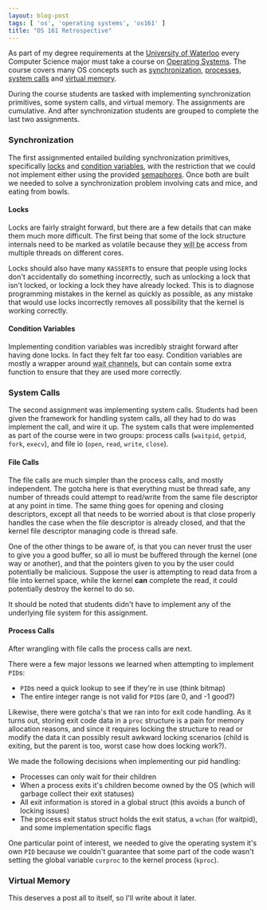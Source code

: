 ```yaml
---
layout: blog-post
tags: [ 'os', 'operating systems', 'os161' ]
title: "OS 161 Retrospective"
---
```


As part of my degree requirements at the [University of Waterloo][1] every Computer Science major must take a course on [Operating Systems][2]. The course covers many OS concepts such as [synchronization][3], [processes][4], [system calls][5] and [virtual memory][6].

During the course students are tasked with implementing synchronization primitives, some system calls, and virtual memory. The assignments are cumulative. And after synchronization students are grouped to complete the last two assignments.

### Synchronization

The first assignmented entailed building synchronization primitives, specifically [locks][7] and [condition variables][8], with the restriction that we could not implement either using the provided [semaphores][9]. Once both are built we needed to solve a synchronization problem involving cats and mice, and eating from bowls.

#### Locks

Locks are fairly straight forward, but there are a few details that can make them much more difficult. The first being that some of the lock structure internals need to be marked as volatile because they <abbr title="can be, but statistically will be">will be</abbr> access from multiple threads on different cores. 

Locks should also have many `KASSERT`s to ensure that people using locks don't accidentally do something incorrectly, such as unlocking a lock that isn't locked, or locking a lock they have already locked. This is to diagnose programming mistakes in the kernel as quickly as possible, as any mistake that would use locks incorrectly removes all possibility that the kernel is working correctly.

#### Condition Variables

Implementing condition variables was incredibly straight forward after having done locks. In fact they felt far too easy. Condition variables are mostly a wrapper around <abbr title="wchan">wait channels</abbr>, but can contain some extra function to ensure that they are used more correctly.

### System Calls

The second assignment was implementing system calls. Students had been given the framework for handling system calls, all they had to do was implement the call, and wire it up. The system calls that were implemented as part of the course were in two groups: process calls (`waitpid`, `getpid`, `fork`, `execv`), and file io (`open`, `read`, `write`, `close`).

#### File Calls

The file calls are much simpler than the process calls, and mostly independent. The gotcha here is that everything must be thread safe, any number of threads could attempt to read/write from the same file descriptor at any point in time. The same thing goes for opening and closing descriptors, except all that needs to be worried about is that close properly handles the case when the file descriptor is already closed, and that the kernel file descriptor managing code is thread safe.

One of the other things to be aware of, is that you can never trust the user to give you a good buffer, so all io must be buffered through the kernel (one way or another), and that the pointers given to you by the user could potentially be malicious. Suppose the user is attempting to read data from a file into kernel space, while the kernel __can__ complete the read, it could potentially destroy the kernel to do so.

It should be noted that students didn't have to implement any of the underlying file system for this assignment.

#### Process Calls

After wrangling with file calls the process calls are next.

There were a few major lessons we learned when attempting to implement `PID`s:

* `PID`s need a quick lookup to see if they're in use (think bitmap)
* The entire integer range is not valid for `PID`s (are 0, and -1 good?)

Likewise, there were gotcha's that we ran into for exit code handling. As it turns out, storing exit code data in a `proc` structure is a pain for memory allocation reasons, and since it requires locking the structure to read or modify the data it can possibly result awkward locking scenarios (child is exiting, but the parent is too, worst case how does locking work?).

We made the following decisions when implementing our pid handling:

* Processes can only wait for their children
* When a process exits it's children become owned by the OS (which will garbage collect their exit statuses)
* All exit information is stored in a global struct (this avoids a bunch of locking issues)
* The process exit status struct holds the exit status, a `wchan` (for waitpid), and some implementation specific flags

One particular point of interest, we needed to give the operating system it's own `PID` because we couldn't guarantee that some part of the code wasn't setting the global variable `curproc` to the kernel process (`kproc`).

### Virtual Memory

This deserves a post all to itself, so I'll write about it later.

[1]: {{site.baseurl}}/resume/#uw "About"
[2]: https://www.student.cs.uwaterloo.ca/~cs350/ "CS350 - Operating Systems"
[3]: http://en.wikipedia.org/wiki/Synchronization
[4]: http://en.wikipedia.org/wiki/Child_process
[5]: http://en.wikipedia.org/wiki/System_calls
[6]: http://en.wikipedia.org/wiki/Virtual_memory
[7]: http://en.wikipedia.org/wiki/Lock_%28computer_science%29
[8]: http://en.wikipedia.org/wiki/Condition_variables
[9]: http://en.wikipedia.org/wiki/Semaphore_%28programming%29
